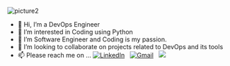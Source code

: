 ![picture2](https://user-images.githubusercontent.com/40853082/119226833-f6f98680-babf-11eb-8bdb-66f175373036.png)

- 👋 Hi, I’m a DevOps Engineer
- 👀 I’m interested in Coding using Python
- 🌱 I’m Software Engineer and Coding is my passion.
- 💞️ I’m looking to collaborate on projects related to DevOps and its tools
- 📫 Please reach me on ...
      <a href="https://www.linkedin.com/in/sana-shahin-1924a6b8/"><img alt="LinkedIn" src="https://img.shields.io/badge/linkedin%20-%230077B5.svg?&style=flat&logo=linkedin&logoColor=white"/></a> &nbsp;
      <a href="mailto:sanashahin2225@gmail.com"><img alt="Gmail" src="https://img.shields.io/badge/Gmail-D14836?style=flat&logo=gmail&logoColor=white" /></a> &nbsp;
      <a href="https://instagram.com/_sanshahin_"><img src="https://img.shields.io/badge/-@abhi__1507_-E4405F?style=flat&logo=Instagram&logoColor=white"/></a> &nbsp;
<!---
sanashahin2225/sanashahin2225 is a ✨ special ✨ repository because its `README.md` (this file) appears on your GitHub profile.
You can click the Preview link to take a look at your changes.
--->
